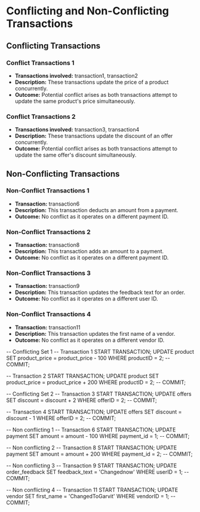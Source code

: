 # Conflicting and Non-Conflicting Transactions

## Conflicting Transactions

### Conflict Transactions 1

- **Transactions involved:** transaction1, transaction2
- **Description:** These transactions update the price of a product concurrently.
- **Outcome:** Potential conflict arises as both transactions attempt to update the same product's price simultaneously.

### Conflict Transactions 2

- **Transactions involved:** transaction3, transaction4
- **Description:** These transactions update the discount of an offer concurrently.
- **Outcome:** Potential conflict arises as both transactions attempt to update the same offer's discount simultaneously.

## Non-Conflicting Transactions

### Non-Conflict Transactions 1

- **Transaction:** transaction6
- **Description:** This transaction deducts an amount from a payment.
- **Outcome:** No conflict as it operates on a different payment ID.

### Non-Conflict Transactions 2

- **Transaction:** transaction8
- **Description:** This transaction adds an amount to a payment.
- **Outcome:** No conflict as it operates on a different payment ID.

### Non-Conflict Transactions 3

- **Transaction:** transaction9
- **Description:** This transaction updates the feedback text for an order.
- **Outcome:** No conflict as it operates on a different user ID.

### Non-Conflict Transactions 4

- **Transaction:** transaction11
- **Description:** This transaction updates the first name of a vendor.
- **Outcome:** No conflict as it operates on a different vendor ID.

-- Conflicting Set 1
-- Transaction 1
START TRANSACTION;
UPDATE product SET product_price = product_price - 100 WHERE productID = 2;
-- COMMIT;

-- Transaction 2
START TRANSACTION;
UPDATE product SET product_price = product_price + 200 WHERE productID = 2;
-- COMMIT;

-- Conflicting Set 2
-- Transaction 3
START TRANSACTION;
UPDATE offers SET discount = discount + 2 WHERE offerID = 2;
-- COMMIT;

-- Transaction 4
START TRANSACTION;
UPDATE offers SET discount = discount - 1 WHERE offerID = 2;
-- COMMIT;

-- Non conflicting 1
-- Transaction 6
START TRANSACTION;
UPDATE payment SET amount = amount - 100 WHERE payment_id = 1;
-- COMMIT;

-- Non conflicting 2
-- Transaction 8
START TRANSACTION;
UPDATE payment SET amount = amount + 200 WHERE payment_id = 2;
-- COMMIT;

-- Non conflicting 3
-- Transaction 9
START TRANSACTION;
UPDATE order_feedback SET feedback_text = 'Changednow' WHERE userID = 1;
-- COMMIT;

-- Non conflicting 4
-- Transaction 11
START TRANSACTION;
UPDATE vendor SET first_name = 'ChangedToGarvit' WHERE vendorID = 1;
-- COMMIT;
